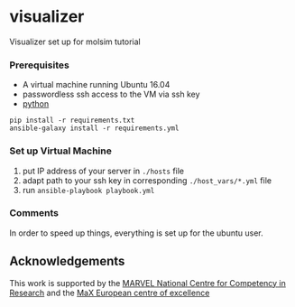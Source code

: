 # visualizer

Visualizer set up for molsim tutorial

### Prerequisites

- A virtual machine running Ubuntu 16.04
- passwordless ssh access to the VM via ssh key
- [python](https://www.python.org/)

```
pip install -r requirements.txt
ansible-galaxy install -r requirements.yml
```

### Set up Virtual Machine

1. put IP address of your server in `./hosts` file
1. adapt path to your ssh key in corresponding `./host_vars/*.yml` file
1. run `ansible-playbook playbook.yml`

### Comments

In order to speed up things, everything is set up for the ubuntu user.

## Acknowledgements

This work is supported by the [MARVEL National Centre for Competency in
Research](http://nccr-marvel.ch) and the [MaX European centre of
excellence](http://www.max-centre.eu/)
